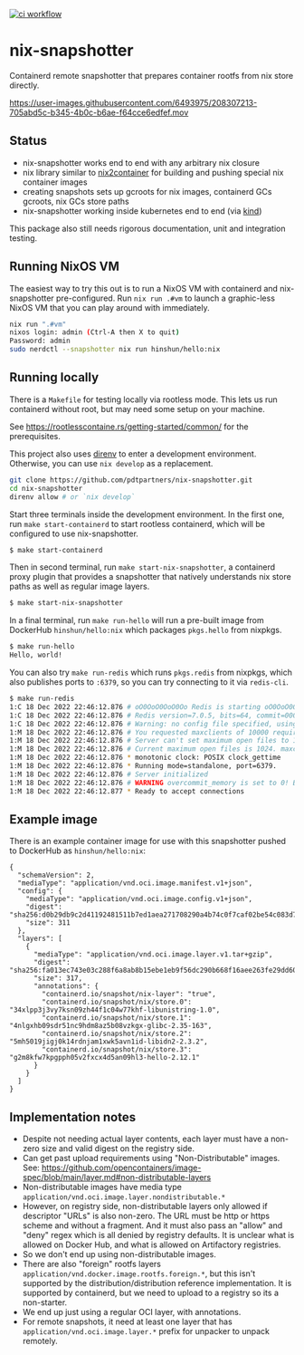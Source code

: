 [![ci workflow](https://github.com/pdtpartners/nix-snapshotter/actions/workflows/ci.yml/badge.svg)](https://github.com/pdtpartners/nix-snapshotter/actions?query=workflow%3ACI)
# nix-snapshotter

Containerd remote snapshotter that prepares container rootfs from nix store directly.

https://user-images.githubusercontent.com/6493975/208307213-705abd5c-b345-4b0c-b6ae-f64cce6edfef.mov

## Status

- nix-snapshotter works end to end with any arbitrary nix closure
- nix library similar to [nix2container](https://github.com/nlewo/nix2container) for building and pushing special nix container images
- creating snapshots sets up gcroots for nix images, containerd GCs gcroots, nix GCs store paths
- nix-snapshotter working inside kubernetes end to end (via [kind](https://kind.sigs.k8s.io/))

This package also still needs rigorous documentation, unit and integration testing.

## Running NixOS VM

The easiest way to try this out is to run a NixOS VM with containerd and
nix-snapshotter pre-configured. Run `nix run .#vm` to launch a graphic-less
NixOS VM that you can play around with immediately.

```sh
nix run ".#vm"
nixos login: admin (Ctrl-A then X to quit)
Password: admin
sudo nerdctl --snapshotter nix run hinshun/hello:nix
```

## Running locally

There is a `Makefile` for testing locally via rootless mode. This lets us run
containerd without root, but may need some setup on your machine.

See https://rootlesscontaine.rs/getting-started/common/ for the prerequisites.

This project also uses [direnv](https://github.com/direnv/direnv) to enter a
development environment. Otherwise, you can use `nix develop` as a replacement.

```sh
git clone https://github.com/pdtpartners/nix-snapshotter.git
cd nix-snapshotter
direnv allow # or `nix develop`
```

Start three terminals inside the development environment. In the first one,
run `make start-containerd` to start rootless containerd, which will be
configured to use nix-snapshotter.

```sh
$ make start-containerd
```

Then in second terminal, run `make start-nix-snapshotter`, a containerd proxy
plugin that provides a snapshotter that natively understands nix store paths
as well as regular image layers.

```sh
$ make start-nix-snapshotter
```

In a final terminal, run `make run-hello` will run a pre-built image from
DockerHub `hinshun/hello:nix` which packages `pkgs.hello` from nixpkgs.

```sh
$ make run-hello
Hello, world!
```

You can also try `make run-redis` which runs `pkgs.redis` from nixpkgs, which
also publishes ports to `:6379`, so you can try connecting to it via
`redis-cli`.

```sh
$ make run-redis
1:C 18 Dec 2022 22:46:12.876 # oO0OoO0OoO0Oo Redis is starting oO0OoO0OoO0Oo
1:C 18 Dec 2022 22:46:12.876 # Redis version=7.0.5, bits=64, commit=00000000, modified=0, pid=1, just started
1:C 18 Dec 2022 22:46:12.876 # Warning: no config file specified, using the default config. In order to specify a config file use /nix/store/73cbgwvajchl067nv1jx43i65xxablri-redis-7.0.5/bin/redis-server /path/to/redis.conf
1:M 18 Dec 2022 22:46:12.876 # You requested maxclients of 10000 requiring at least 10032 max file descriptors.
1:M 18 Dec 2022 22:46:12.876 # Server can't set maximum open files to 10032 because of OS error: Operation not permitted.
1:M 18 Dec 2022 22:46:12.876 # Current maximum open files is 1024. maxclients has been reduced to 992 to compensate for low ulimit. If you need higher maxclients increase 'ulimit -n'.
1:M 18 Dec 2022 22:46:12.876 * monotonic clock: POSIX clock_gettime
1:M 18 Dec 2022 22:46:12.876 * Running mode=standalone, port=6379.
1:M 18 Dec 2022 22:46:12.876 # Server initialized
1:M 18 Dec 2022 22:46:12.876 # WARNING overcommit_memory is set to 0! Background save may fail under low memory condition. To fix this issue add 'vm.overcommit_memory = 1' to /etc/sysctl.conf and then reboot or run the command 'sysctl vm.overcommit_memory=1' for this to take effect.
1:M 18 Dec 2022 22:46:12.877 * Ready to accept connections
```

## Example image

There is an example container image for use with this snapshotter pushed to DockerHub as `hinshun/hello:nix`:

```
{
  "schemaVersion": 2,
  "mediaType": "application/vnd.oci.image.manifest.v1+json",
  "config": {
    "mediaType": "application/vnd.oci.image.config.v1+json",
    "digest": "sha256:d0b29db9c2d41192481511b7ed1aea271708290a4b74c0f7caf02be54c083d7b",
    "size": 311
  },
  "layers": [
    {
      "mediaType": "application/vnd.oci.image.layer.v1.tar+gzip",
      "digest": "sha256:fa013ec743e03c288f6a8ab8b15ebe1eb9f56dc290b668f16aee263fe29dd600",
      "size": 317,
      "annotations": {
        "containerd.io/snapshot/nix-layer": "true",
        "containerd.io/snapshot/nix/store.0": "34xlpp3j3vy7ksn09zh44f1c04w77khf-libunistring-1.0",
        "containerd.io/snapshot/nix/store.1": "4nlgxhb09sdr51nc9hdm8az5b08vzkgx-glibc-2.35-163",
        "containerd.io/snapshot/nix/store.2": "5mh5019jigj0k14rdnjam1xwk5avn1id-libidn2-2.3.2",
        "containerd.io/snapshot/nix/store.3": "g2m8kfw7kpgpph05v2fxcx4d5an09hl3-hello-2.12.1"
      }
    }
  ]
}
```

## Implementation notes
- Despite not needing actual layer contents, each layer must have a non-zero
  size and valid digest on the registry side.
- Can get past upload requirements using "Non-Distributable" images.
  See: https://github.com/opencontainers/image-spec/blob/main/layer.md#non-distributable-layers
- Non-distributable images have media type `application/vnd.oci.image.layer.nondistributable.*`
- However, on registry side, non-distributable layers only allowed if
  descriptor "URLs" is also non-zero. The URL must be http or https scheme and
  without a fragment. And it must also pass an "allow" and "deny" regex which is
  all denied by registry defaults. It is unclear what is allowed on Docker Hub,
  and what is allowed on Artifactory registries.
- So we don't end up using non-distributable images.
- There are also "foreign" rootfs layers `application/vnd.docker.image.rootfs.foreign.*`,
  but this isn't supported by the distribution/distribution reference implementation.
  It is supported by containerd, but we need to upload to a registry so its a
  non-starter.
- We end up just using a regular OCI layer, with annotations.
- For remote snapshots, it need at least one layer that has
  `application/vnd.oci.image.layer.*` prefix for unpacker to unpack remotely.
